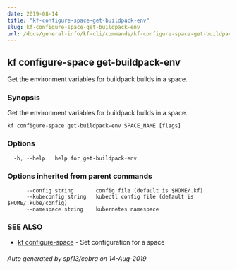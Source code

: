 ```yaml
---
date: 2019-08-14
title: "kf-configure-space-get-buildpack-env"
slug: kf-configure-space-get-buildpack-env
url: /docs/general-info/kf-cli/commands/kf-configure-space-get-buildpack-env/
---
```

## kf configure-space get-buildpack-env

Get the environment variables for buildpack builds in a space.

### Synopsis

Get the environment variables for buildpack builds in a space.

```
kf configure-space get-buildpack-env SPACE_NAME [flags]
```

### Options

```
  -h, --help   help for get-buildpack-env
```

### Options inherited from parent commands

```
      --config string       config file (default is $HOME/.kf)
      --kubeconfig string   kubectl config file (default is $HOME/.kube/config)
      --namespace string    kubernetes namespace
```

### SEE ALSO

* [kf configure-space](/docs/general-info/kf-cli/commands/kf-configure-space/)	 - Set configuration for a space

###### Auto generated by spf13/cobra on 14-Aug-2019
